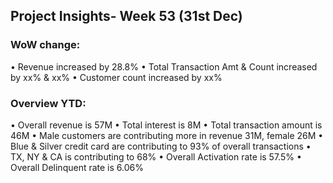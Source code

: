 ## Project Insights- Week 53 (31st Dec)

### WoW change: 
  • Revenue increased by 28.8%
  • Total Transaction Amt & Count increased by xx% & xx%
  • Customer count increased by xx%
### Overview YTD:
  • Overall revenue is 57M
  • Total interest is 8M
  • Total transaction amount is 46M
  • Male customers are contributing more in revenue 31M, female 26M
  • Blue & Silver credit card are contributing to 93% of overall transactions
  • TX, NY & CA is contributing to 68%
  • Overall Activation rate is 57.5%
  • Overall Delinquent rate is 6.06%
